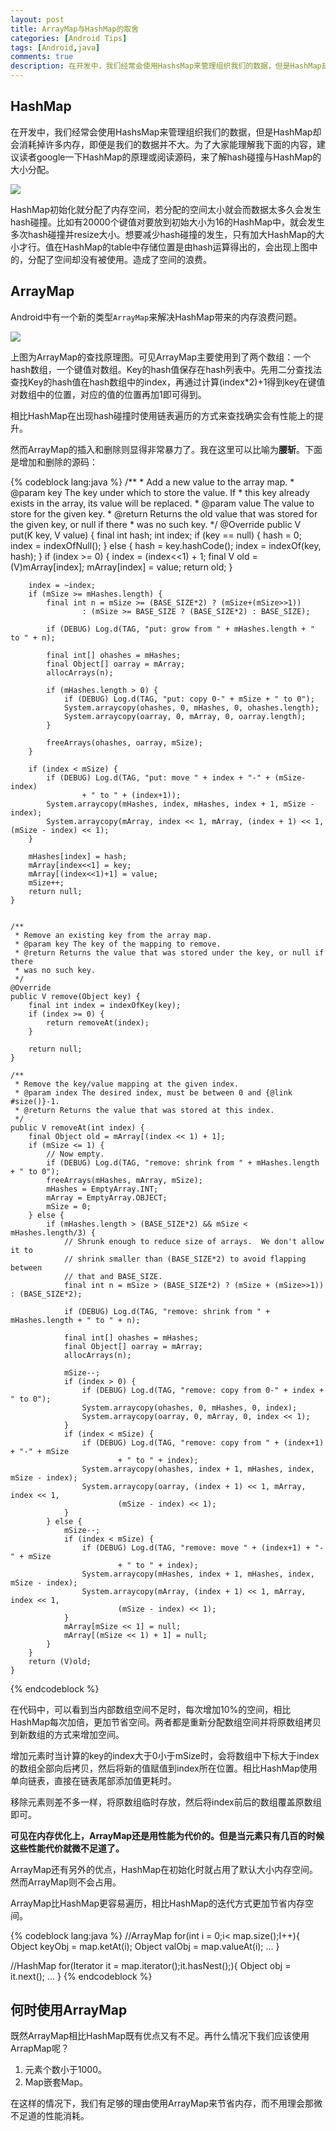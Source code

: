 ```yaml
---
layout: post
title: ArrayMap与HashMap的取舍
categories: [Android Tips]
tags: [Android,java]
comments: true
description: 在开发中，我们经常会使用HashsMap来管理组织我们的数据，但是HashMap却会消耗掉许多内存，即便是我们的数据并不大。Android为我们提供了新的类型ArrayMap来解决HashMap带来的内存浪费问题。
---
```

## HashMap

在开发中，我们经常会使用HashsMap来管理组织我们的数据，但是HashMap却会消耗掉许多内存，即便是我们的数据并不大。为了大家能理解我下面的内容，建议读者google一下HashMap的原理或阅读源码，来了解hash碰撞与HashMap的大小分配。

![][image-1]

HashMap初始化就分配了内存空间，若分配的空间太小就会而数据太多久会发生hash碰撞。比如有20000个键值对要放到初始大小为16的HashMap中，就会发生多次hash碰撞并resize大小。想要减少hash碰撞的发生，只有加大HashMap的大小才行。值在HashMap的table中存储位置是由hash运算得出的，会出现上图中的，分配了空间却没有被使用。造成了空间的浪费。

## ArrayMap

Android中有一个新的类型`ArrayMap`来解决HashMap带来的内存浪费问题。

![][image-2]

上图为ArrayMap的查找原理图。可见ArrayMap主要使用到了两个数组：一个hash数组，一个键值对数组。Key的hash值保存在hash列表中。先用二分查找法查找Key的hash值在hash数组中的index，再通过计算(index\*2)+1得到key在键值对数组中的位置，对应的值的位置再加1即可得到。

相比HashMap在出现hash碰撞时使用链表遍历的方式来查找确实会有性能上的提升。

然而ArrayMap的插入和删除则显得非常暴力了。我在这里可以比喻为**腰斩**。下面是增加和删除的源码：

{% codeblock lang:java %}
	/**
	 * Add a new value to the array map.
	 * @param key The key under which to store the value.  If
	 * this key already exists in the array, its value will be replaced.
	 * @param value The value to store for the given key.
	 * @return Returns the old value that was stored for the given key, or null if there
	 * was no such key.
	 */
	@Override
	public V put(K key, V value) {
	    final int hash;
	    int index;
	    if (key == null) {
	        hash = 0;
	        index = indexOfNull();
	    } else {
	        hash = key.hashCode();
	        index = indexOf(key, hash);
	    }
	    if (index >= 0) {
	        index = (index<<1) + 1;
	        final V old = (V)mArray[index];
	        mArray[index] = value;
	        return old;
	    }
	
	    index = ~index;
	    if (mSize >= mHashes.length) {
	        final int n = mSize >= (BASE_SIZE*2) ? (mSize+(mSize>>1))
	                : (mSize >= BASE_SIZE ? (BASE_SIZE*2) : BASE_SIZE);
	
	        if (DEBUG) Log.d(TAG, "put: grow from " + mHashes.length + " to " + n);
	
	        final int[] ohashes = mHashes;
	        final Object[] oarray = mArray;
	        allocArrays(n);
	
	        if (mHashes.length > 0) {
	            if (DEBUG) Log.d(TAG, "put: copy 0-" + mSize + " to 0");
	            System.arraycopy(ohashes, 0, mHashes, 0, ohashes.length);
	            System.arraycopy(oarray, 0, mArray, 0, oarray.length);
	        }
	
	        freeArrays(ohashes, oarray, mSize);
	    }
	
	    if (index < mSize) {
	        if (DEBUG) Log.d(TAG, "put: move " + index + "-" + (mSize-index)
	                + " to " + (index+1));
	        System.arraycopy(mHashes, index, mHashes, index + 1, mSize - index);
	        System.arraycopy(mArray, index << 1, mArray, (index + 1) << 1, (mSize - index) << 1);
	    }
	
	    mHashes[index] = hash;
	    mArray[index<<1] = key;
	    mArray[(index<<1)+1] = value;
	    mSize++;
	    return null;
	}
	
	
	/**
	 * Remove an existing key from the array map.
	 * @param key The key of the mapping to remove.
	 * @return Returns the value that was stored under the key, or null if there
	 * was no such key.
	 */
	@Override
	public V remove(Object key) {
	    final int index = indexOfKey(key);
	    if (index >= 0) {
	        return removeAt(index);
	    }
	
	    return null;
	}
	
	/**
	 * Remove the key/value mapping at the given index.
	 * @param index The desired index, must be between 0 and {@link #size()}-1.
	 * @return Returns the value that was stored at this index.
	 */
	public V removeAt(int index) {
	    final Object old = mArray[(index << 1) + 1];
	    if (mSize <= 1) {
	        // Now empty.
	        if (DEBUG) Log.d(TAG, "remove: shrink from " + mHashes.length + " to 0");
	        freeArrays(mHashes, mArray, mSize);
	        mHashes = EmptyArray.INT;
	        mArray = EmptyArray.OBJECT;
	        mSize = 0;
	    } else {
	        if (mHashes.length > (BASE_SIZE*2) && mSize < mHashes.length/3) {
	            // Shrunk enough to reduce size of arrays.  We don't allow it to
	            // shrink smaller than (BASE_SIZE*2) to avoid flapping between
	            // that and BASE_SIZE.
	            final int n = mSize > (BASE_SIZE*2) ? (mSize + (mSize>>1)) : (BASE_SIZE*2);
	
	            if (DEBUG) Log.d(TAG, "remove: shrink from " + mHashes.length + " to " + n);
	
	            final int[] ohashes = mHashes;
	            final Object[] oarray = mArray;
	            allocArrays(n);
	
	            mSize--;
	            if (index > 0) {
	                if (DEBUG) Log.d(TAG, "remove: copy from 0-" + index + " to 0");
	                System.arraycopy(ohashes, 0, mHashes, 0, index);
	                System.arraycopy(oarray, 0, mArray, 0, index << 1);
	            }
	            if (index < mSize) {
	                if (DEBUG) Log.d(TAG, "remove: copy from " + (index+1) + "-" + mSize
	                        + " to " + index);
	                System.arraycopy(ohashes, index + 1, mHashes, index, mSize - index);
	                System.arraycopy(oarray, (index + 1) << 1, mArray, index << 1,
	                        (mSize - index) << 1);
	            }
	        } else {
	            mSize--;
	            if (index < mSize) {
	                if (DEBUG) Log.d(TAG, "remove: move " + (index+1) + "-" + mSize
	                        + " to " + index);
	                System.arraycopy(mHashes, index + 1, mHashes, index, mSize - index);
	                System.arraycopy(mArray, (index + 1) << 1, mArray, index << 1,
	                        (mSize - index) << 1);
	            }
	            mArray[mSize << 1] = null;
	            mArray[(mSize << 1) + 1] = null;
	        }
	    }
	    return (V)old;
	}
{% endcodeblock %}

在代码中，可以看到当内部数组空间不足时，每次增加10%的空间，相比HashMap每次加倍，更加节省空间。两者都是重新分配数组空间并将原数组拷贝到新数组的方式来增加空间。

增加元素时当计算的key的index大于0小于mSize时，会将数组中下标大于index的数组全部向后拷贝，然后将新的值赋值到index所在位置。相比HashMap使用单向链表，直接在链表尾部添加值更耗时。

移除元素则差不多一样，将原数组临时存放，然后将index前后的数组覆盖原数组即可。

**可见在内存优化上，ArrayMap还是用性能为代价的。但是当元素只有几百的时候这些性能代价就微不足道了。**

ArrayMap还有另外的优点，HashMap在初始化时就占用了默认大小内存空间。然而ArrayMap则不会占用。

ArrayMap比HashMap更容易遍历，相比HashMap的迭代方式更加节省内存空间。

{% codeblock lang:java %}
//ArrayMap
for(int i = 0;i< map.size();I++){
    Object keyObj = map.ketAt(i);
    Object valObj = map.valueAt(i);
    …
}

//HashMap
for(Iterator it = map.iterator();it.hasNest();){
    Object obj = it.next();
    …
}
{% endcodeblock %}

## 何时使用ArrayMap
既然ArrayMap相比HashMap既有优点又有不足。再什么情况下我们应该使用ArrapMap呢？

1. 元素个数小于1000。
2. Map嵌套Map。

在这样的情况下，我们有足够的理由使用ArrayMap来节省内存，而不用理会那微不足道的性能消耗。


[image-1]:	http://7xky0m.com1.z0.glb.clouddn.com/B26EBBD1-E876-40AA-822B-8277A16876A9.png
[image-2]:	http://7xky0m.com1.z0.glb.clouddn.com/46642BF8-D443-445C-BAF3-D8F7983D8864.jpeg